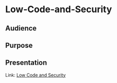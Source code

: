 # Low-Code-and-Security

## Audience

## Purpose

## Presentation
Link: <a href="https://github.com/linceBLA/Low-Code-and-Security/blob/main/Low-code-and-security-portofolio.pdf">Low Code and Security<a/>
